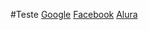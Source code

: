 #Teste
[Google](https://www.google.com/)
[Facebook](https://www.facebook.com/)
[Alura](https://www.aalura.com.br/)